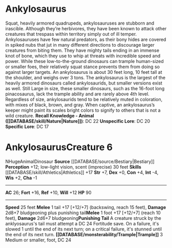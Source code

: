 ﻿---
ac: '26'
alignment: N
charisma: '-1'
constitution: '+4'
creature_ability:
- Punishing Tail
- Trample
creature_family: '[[DATABASE/monsterfamily/Dinosaur|Dinosaur]]'
dexterity: '+0'
fortitude: '+16'
hp: '90'
id: '119'
intelligence: '-4'
land_speed: '25'
level: '6'
max_speed: '25'
name: Ankylosaurus
perception: '+12'
rarity: Common
reflex: '+10'
sense:
- low-light vision
- scent (imprecise) 30 feet
size: Huge
skill:
- '[[DATABASE/skill/Athletics|Athletics]] +17'
source: '[[DATABASE/source/Bestiary|Bestiary]]'
speed:
- 25 feet
strength: '+7'
strength_req: '7'
strongest_save:
- Fortitude
trait:
- '[[DATABASE/trait/Animal|Animal]]'
- '[[DATABASE/trait/Dinosaur|Dinosaur]]'
type: Creature
vision: Low-light vision
weakest_save:
- Reflex
will: '+12'
wisdom: '+2'

---
# Ankylosaurus

Squat, heavily armored quadrupeds, ankylosauruses are stubborn and irascible. Although they’re herbivores, they have been known to attack other creatures that trespass within territory simply out of ill temper.
 Ankylosauruses have few natural predators, as their bony hides are covered in spiked nubs that jut in many different directions to discourage larger creatures from biting them. They have mighty tails ending in an immense knot of bone, which they use to whip at threats with incredible speed and power. While these low-to-the-ground dinosaurs can trample human-sized or smaller foes, their relatively squat stance prevents them from doing so against larger targets. An ankylosaurus is about 30 feet long, 10 feet tall at the shoulder, and weighs over 3 tons.
 The ankylosaurus is the largest of the heavily armored dinosaurs called ankylosaurids, but smaller versions exist as well. Still Large in size, these smaller dinosaurs, such as the 16-foot long pinacosaurus, lack the trample ability and are rarely above 4th level. Regardless of size, ankylosaurids tend to be relatively muted in coloration, with mixes of black, brown, and gray. When captive, an ankylosaurus’s keeper might paint its scales bright colors to signify to others that is not a wild creature.
**Recall Knowledge - Animal ([[DATABASE/skill/Nature|Nature]])**: DC 22
**Unspecific Lore**: DC 20
**Specific Lore**: DC 17

# Ankylosaurus<span class="item-type">Creature 6</span>

<span class="trait-alignment item-trait">N</span><span class="trait-size item-trait">Huge</span><span class="item-trait">Animal</span><span class="item-trait">Dinosaur</span>
**Source** [[DATABASE/source/Bestiary|Bestiary]]
**Perception** +12; low-light vision, scent (imprecise) 30 feet
**Skills** [[DATABASE/skill/Athletics|Athletics]] +17
**Str** +7, **Dex** +0, **Con** +4, **Int** -4, **Wis** +2, **Cha** -1

---
**AC** 26; **Fort** +16, **Ref** +10, **Will** +12
**HP** 90

---
**Speed** 25 feet
<span class="in-box-ability">**Melee** <span class="action-icon">1</span> tail +17 [+12/+7] (backswing, reach 15 feet), **Damage** 2d8+7 bludgeoning plus punishing tail</span><span class="in-box-ability">**Melee** <span class="action-icon">1</span> foot +17 [+12/+7] (reach 10 feet), **Damage** 2d6+7 bludgeoning</span><span class="in-box-ability">**Punishing Tail** A creature struck by the anklyosaurus's tail must attempt a DC 24 Fortitude save. On a failure, it's slowed 1 until the end of its next turn; on a critical failure, it's stunned until the end of its next turn. </span><span class="in-box-ability">**[[DATABASE/monsterability/Trample|Trample]]** <span class="action-icon">3</span> Medium or smaller, foot, DC 24</span>